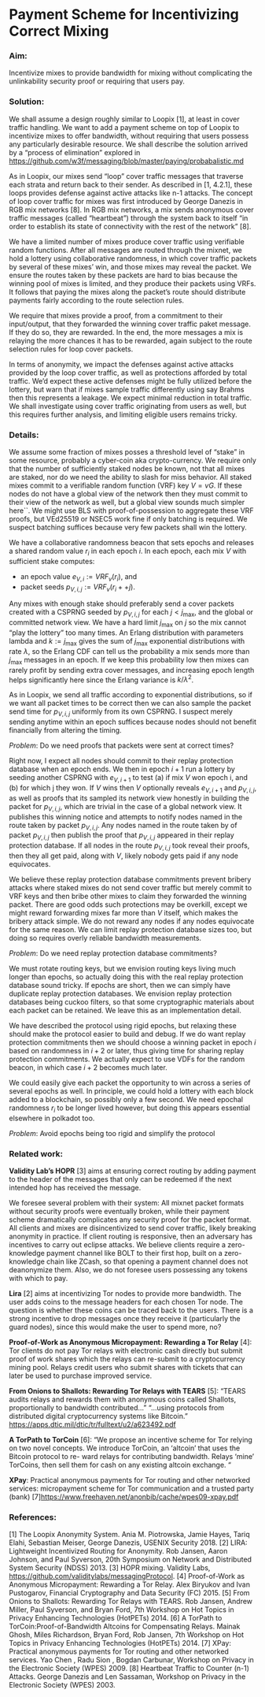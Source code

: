 ﻿# Payment Scheme for Incentivizing Correct Mixing

### Aim:

Incentivize mixes to provide bandwidth for mixing without complicating the unlinkability security proof or requiring that users pay.

### Solution:

We shall assume a design roughly similar to Loopix [1], at least in cover traffic handling.  We want to add a payment scheme on top of Loopix to incentivize mixes to offer bandwidth, without requiring that users possess any particularly desirable resource.  We shall describe the solution arrived by a “process of elimination” explored in https://github.com/w3f/messaging/blob/master/paying/probabalistic.md

As in Loopix, our mixes send “loop” cover traffic messages that traverse each strata and return back to their sender.  As described in [1, 4.2.1], these loops provides defense against active attacks like n-1 attacks. The concept of loop cover traffic for mixes was first introduced by George Danezis in RGB mix networks [8]. In RGB mix networks, a mix sends anonymous cover traffic messages (called “heartbeat”) through the system back to itself “in order to establish its state of connectivity with the rest of the network” [8].

We have a limited number of mixes produce cover traffic using verifiable random functions.  After all messages are routed through the mixnet, we hold a lottery using collaborative randomness, in which cover traffic packets by several of these mixes’ win, and those mixes may reveal the packet.  We ensure the routes taken by these packets are hard to bias because the winning pool of mixes is limited, and they produce their packets using VRFs.  It follows that paying the mixes along the packet’s route should distribute payments fairly according to the route selection rules. 

We require that mixes provide a proof, from a commitment to their input/output, that they forwarded the winning cover traffic paket message.  If they do so, they are rewarded.  In the end, the more messages a mix is relaying the more chances it has to be rewarded, again subject to the route selection rules for loop cover packets.

In terms of anonymity, we impact the defenses against active attacks provided by the loop cover traffic, as well as protections afforded by total traffic.  We’d expect these active defenses might be fully utilized before the lottery, but warn that if mixes sample traffic differently using say Brahms then this represents a leakage.  We expect minimal reduction in total traffic.  We shall investigate using cover traffic originating from users as well, but this requires further analysis, and limiting eligible users remains tricky.


### Details:

We assume some fraction of mixes posses a threshold level of “stake” in some resource, probably a cyber-coin aka crypto-currency.  We require only that the number of sufficiently staked nodes be known, not that all mixes are staked, nor do we need the ability to slash for miss behavior.  All staked mixes commit to a verifiable random function (VRF) key $V = v G$.  If these nodes do not have a global view of the network then they must commit to their view of the network as well, but a global view sounds much simpler here``.  We might use BLS with proof-of-possession to aggregate these VRF proofs, but VEd25519 or NSEC5 work fine if only batching is required.  We suspect batching suffices because very few packets shall win the lottery.

We have a collaborative randomness beacon that sets epochs and releases a shared random value $r_i$ in each epoch $i$.  In each epoch, each mix $V$ with sufficient stake computes:
 - an epoch value $e_{V,i} := VRF_v(r_i)$, and
 - packet seeds $p_{V,i,j} := VRF_v(r_i ++ j)$.

Any mixes with enough stake should preferably send a cover packets created with a CSPRNG seeded by $p_{V,i,j}$ for each $j < j_\max$, and the global or committed network view.  We have a hard limit $j_\max$ on $j$ so the mix cannot “play the lottery” too many times.  An Erlang distribution with parameters lambda and $k := j_\max$ gives the sum of $j_\max$ exponential distributions with rate $\lambda$, so the Erlang CDF can tell us the probability a mix sends more than $j_\max$ messages in an epoch.  If we keep this probability low then mixes can rarely profit by sending extra cover messages, and increasing epoch length helps significantly here since the Erlang variance is $k/\lambda^2$.

As in Loopix, we send all traffic according to exponential distributions, so if we want all packet times to be correct then we can also sample the packet send time for $p_{V,i,j}$ uniformly from its own CSPRNG.  I suspect merely sending anytime within an epoch suffices because nodes should not benefit financially from altering the timing.  

_Problem_:  Do we need proofs that packets were sent at correct times?

Right now, I expect all nodes should commit to their replay protection database when an epoch ends.  We then in epoch $i+1$ run a lottery by seeding another CSPRNG with $e_{V,i+1}$ to test (a) if mix $V$ won epoch i, and (b) for which j they won.  If $V$ wins then $V$ optionally reveals $e_{V,i+1}$ and $p_{V,i,j}$, as well as proofs that its sampled its network view honestly in building the packet for $p_{V,i,j}$, which are trivial in the case of a global network view.  It publishes this winning notice and attempts to notify nodes named in the route taken by packet $p_{V,i,j}$.  Any nodes named in the route taken by of packet $p_{V,i,j}$ then publish the proof that $p_{V,i,j}$ appeared in their replay protection database.  If all nodes in the route $p_{V,i,j}$ took reveal their proofs, then they all get paid, along with $V$, likely nobody gets paid if any node equivocates.

We believe these replay protection database commitments prevent bribery attacks where staked mixes do not send cover traffic but merely commit to VRF keys and then bribe other mixes to claim they forwarded the winning packet.  There are good odds such protections may be overkill, except we might reward forwarding mixes far more than $V$ itself, which makes the bribery attack simple.  We do not reward any nodes if any nodes equivocate for the same reason.  We can limit replay protection database sizes too, but doing so requires overly reliable bandwidth measurements.

_Problem_:  Do we need replay protection database commitments?

We must rotate routing keys, but we envision routing keys living much longer than epochs, so actually doing this with the real replay protection database sound tricky.  If epochs are short, then we can simply have duplicate replay protection databases.  We envision replay protection databases being cuckoo filters, so that some cryptographic materials about each packet can be retained.  We leave this as an implementation detail.

We have described the protocol using rigid epochs, but relaxing these should make the protocol easier to build and debug.  If we do want replay protection commitments then we should choose a winning packet in epoch $i$ based on randomness in $i+2$ or later, thus giving time for sharing replay protection commitments.  We actually expect to use VDFs for the random beacon, in which case $i+2$ becomes much later.

We could easily give each packet the opportunity to win across a series of several epochs as well.  In principle, we could hold a lottery with each block added to a blockchain, so possibly only a few second.  We need epochal randomness $r_i$ to be longer lived however, but doing this appears essential elsewhere in polkadot too.


_Problem_:  Avoid epochs being too rigid and simplify the protocol


### Related work: 

**Validity Lab’s HOPR** [3] aims at ensuring correct routing by adding payment to the header of the messages that only can be redeemed if the next intended hop has received the message.  

We foresee several problem with their system:  All mixnet packet formats without security proofs were eventually broken, while their payment scheme dramatically complicates any security proof for the packet format.  All clients and mixes are disincentivized to send cover traffic, likely breaking anonymity in practice.  If client routing is responsive, then an adversary has incentives to carry out eclipse attacks.  We believe clients require a zero-knowledge payment channel like BOLT to their first hop, built on a zero-knowledge chain like ZCash, so that opening a payment channel does not deanonymize them.  Also, we do not foresee users possessing any tokens with which to pay.


**Lira** [2] aims at incentivizing Tor nodes to provide more bandwidth. The user adds coins to the message headers for each chosen Tor node. The question is whether these coins can be traced back to the users. There is a strong incentive to drop messages once they receive it (particularly the guard nodes), since this would make the user to spend more, no? 

**Proof-of-Work as Anonymous Micropayment: Rewarding a Tor Relay** [4]: Tor clients do not pay Tor relays with electronic cash directly but submit proof of work shares which the relays can re-submit to a cryptocurrency mining pool. Relays credit users who submit shares with tickets that can later be used to purchase improved service.

**From Onions to Shallots: Rewarding Tor Relays with TEARS** [5]: “TEARS audits relays and rewards them with anonymous coins called Shallots, proportionally to bandwidth contributed…” “...using protocols from distributed digital cryptocurrency systems like Bitcoin.”
https://apps.dtic.mil/dtic/tr/fulltext/u2/a623492.pdf

**A TorPath to TorCoin** [6]: “We propose an incentive scheme for Tor relying on two novel concepts. We introduce TorCoin, an ‘altcoin’ that uses the Bitcoin protocol to re- ward relays for contributing bandwidth. Relays ‘mine’ TorCoins, then sell them for cash on any existing altcoin exchange. “

**XPay**: Practical anonymous payments for Tor routing and other networked services: micropayment scheme for Tor communication and a trusted party (bank) [7]https://www.freehaven.net/anonbib/cache/wpes09-xpay.pdf




### References:
[1] The Loopix Anonymity System. Ania M. Piotrowska, Jamie Hayes, Tariq Elahi, Sebastian Meiser, George Danezis, USENIX Security 2018. 
[2] LIRA: Lightweight Incentivized Routing for Anonymity. Rob Jansen, Aaron Johnson, and Paul Syverson, 20th Symposium on Network and Distributed System Security (NDSS) 2013.
[3] HOPR mixing. Validity Labs, https://github.com/validitylabs/messagingProtocol.
[4] Proof-of-Work as Anonymous Micropayment: Rewarding a Tor Relay. Alex Biryukov and Ivan Pustogarov, Financial Cryptography and Data Security (FC) 2015.
[5] From Onions to Shallots: Rewarding Tor Relays with TEARS. Rob Jansen, Andrew Miller, Paul Syverson, and Bryan Ford, 7th Workshop on Hot Topics in Privacy Enhancing Technologies (HotPETs) 2014.
[6] A TorPath to TorCoin:Proof-of-Bandwidth Altcoins for Compensating Relays. Mainak Ghosh, Miles Richardson, Bryan Ford, Rob Jansen, 7th Workshop on Hot Topics in Privacy Enhancing Technologies (HotPETs) 2014.
[7] XPay: Practical anonymous payments for Tor routing and other networked services. Yao Chen , Radu Sion , Bogdan Carbunar, Workshop on Privacy in the Electronic Society (WPES) 2009.
[8] Heartbeat Traffic to Counter (n-1) Attacks. George Danezis and Len Sassaman, Workshop on Privacy in the Electronic Society (WPES) 2003.
